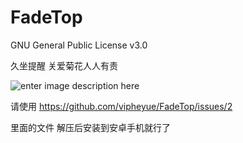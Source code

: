 # FadeTop

GNU General Public License v3.0

久坐提醒
关爱菊花人人有责

![enter image description here](http://heyue.oss-cn-hangzhou.aliyuncs.com/AppData/FadeTop/live.gif)


请使用 https://github.com/vipheyue/FadeTop/issues/2 

里面的文件 解压后安装到安卓手机就行了
